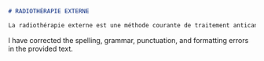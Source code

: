 ```markdown
# RADIOTHÉRAPIE EXTERNE

La radiothérapie externe est une méthode courante de traitement anticancéreux qui utilise des rayonnements ionisants, les photons et les électrons, provenant d'une source externe au patient. Cette méthode de traitement peut être curative, palliative en fonction de la tumeur à traiter, de sa localisation, de sa taille, de son stade et de l'état général du patient.
```

I have corrected the spelling, grammar, punctuation, and formatting errors in the provided text.
